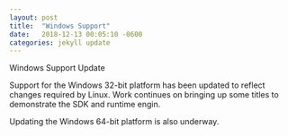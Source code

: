 ```yaml
---
layout: post
title:  "Windows Support"
date:   2018-12-13 00:05:10 -0600
categories: jekyll update
---
```

Windows Support Update

Support for the Windows 32-bit platform has been updated to reflect changes required by Linux. Work continues on bringing up some titles to demonstrate the SDK and runtime engin.

Updating the Windows 64-bit platform is also underway.

